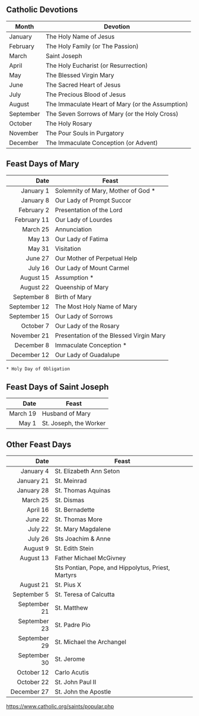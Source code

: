 Catholic Devotions
---
|Month     | Devotion  |
|----------|-----------|
|January   | The Holy Name of Jesus  
|February  | The Holy Family (or The Passion) 
|March     | Saint Joseph  
|April     | The Holy Eucharist (or Resurrection)  
|May       | The Blessed Virgin Mary  
|June      | The Sacred Heart of Jesus  
|July      | The Precious Blood of Jesus  
|August    | The Immaculate Heart of Mary (or the Assumption)  
|September | The Seven Sorrows of Mary (or the Holy Cross)  
|October   | The Holy Rosary  
|November  | The Pour Souls in Purgatory  
|December  | The Immaculate Conception (or Advent)  

Feast Days of Mary  
---
|Date|Feast
|---:|-----
|January 1 | Solemnity of Mary, Mother of God * 
|January 8 | Our Lady of Prompt Succor
|February 2 | Presentation of the Lord
|February 11 | Our Lady of Lourdes
|March 25 | Annunciation
|May 13 | Our Lady of Fatima
|May 31 | Visitation
|June 27 | Our Mother of Perpetual Help
|July 16 | Our Lady of Mount Carmel
|August 15 | Assumption *
|August 22 | Queenship of Mary
|September 8 | Birth of Mary
|September 12 | The Most Holy Name of Mary
|September 15 | Our Lady of Sorrows
|October 7 | Our Lady of the Rosary
|November 21 | Presentation of the Blessed Virgin Mary
|December 8 | Immaculate Conception *
|December 12 | Our Lady of Guadalupe

`* Holy Day of Obligation`  

Feast Days of Saint Joseph  
---
|Date|Feast
|---:|-----
|March 19 | Husband of Mary
|May 1    | St. Joseph, the Worker

Other Feast Days
---  
|Date|Feast
|---:|-----
|January 4   | St. Elizabeth Ann Seton
|January 21  | St. Meinrad
|January 28  | St. Thomas Aquinas
|March 25    | St. Dismas
|April 16    | St. Bernadette
|June 22     | St. Thomas More
|July 22     | St. Mary Magdalene
|July 26     | Sts Joachim & Anne
|August 9    | St. Edith Stein
|August 13   | Father Michael McGivney
|            | Sts Pontian, Pope, and Hippolytus, Priest, Martyrs
|August 21   | St. Pius X
|September 5 | St. Teresa of Calcutta
|September 21| St. Matthew
|September 23| St. Padre Pio
|September 29| St. Michael the Archangel
|September 30| St. Jerome
|October 12  | Carlo Acutis
|October 22  | St. John Paul II
|December 27 | St. John the Apostle


https://www.catholic.org/saints/popular.php  
